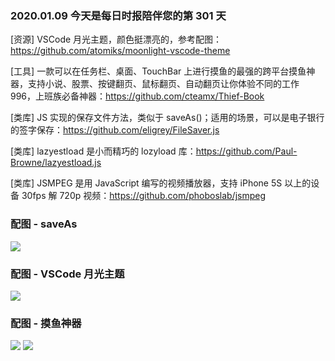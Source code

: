 ### 2020.01.09 今天是每日时报陪伴您的第 301 天

[资源] VSCode 月光主题，颜色挺漂亮的，参考配图：<https://github.com/atomiks/moonlight-vscode-theme>

[工具] 一款可以在任务栏、桌面、TouchBar 上进行摸鱼的最强的跨平台摸鱼神器，支持小说、股票、按键翻页、鼠标翻页、自动翻页让你体验不同的工作 996，上班族必备神器：<https://github.com/cteamx/Thief-Book> 

[类库] JS 实现的保存文件方法，类似于 saveAs()；适用的场景，可以是电子银行的签字保存：<https://github.com/eligrey/FileSaver.js>

[类库] lazyestload 是小而精巧的 lozyload 库：<https://github.com/Paul-Browne/lazyestload.js>

[类库] JSMPEG 是用 JavaScript 编写的视频播放器，支持 iPhone 5S 以上的设备 30fps 解 720p 视频：<https://github.com/phoboslab/jsmpeg>

### 配图 - saveAs
![](http://qn.40zhe.com/20200109155056.png)

### 配图 - VSCode 月光主题
![](https://raw.githubusercontent.com/atomiks/moonlight-vscode-theme/master/preview.jpg)

### 配图 - 摸鱼神器
![](https://raw.githubusercontent.com/cteamx/Thief-Book/master/images/1.png)
![](https://raw.githubusercontent.com/cteamx/Thief-Book/master/images/x.jpeg)


